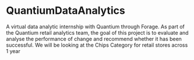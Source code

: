 # QuantiumDataAnalytics
A virtual data analytic internship with Quantium through Forage. As part of the Quantium retail analytics team, the goal of this project is to evaluate and analyse the performance of change and recommend whether it has been successful. We will be looking at the Chips Category for retail stores across 1 year
